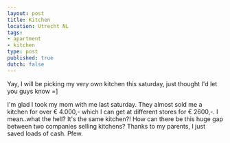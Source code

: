 ```yaml
---
layout: post
title: Kitchen
location: Utrecht NL
tags:
- apartment
- kitchen
type: post
published: true
dutch: false
---
```

Yay, I will be picking my very own kitchen this saturday, just thought I'd let you guys know =]

I'm glad I took my mom with me last saturday. They almost sold me a kitchen for over &euro; 4.000,- which I can get at different stores for &euro; 2600,-. I mean..what the hell? It's the same kitchen?! How can there be this huge gap between two companies selling kitchens? Thanks to my parents, I just saved loads of cash. Pfew.
